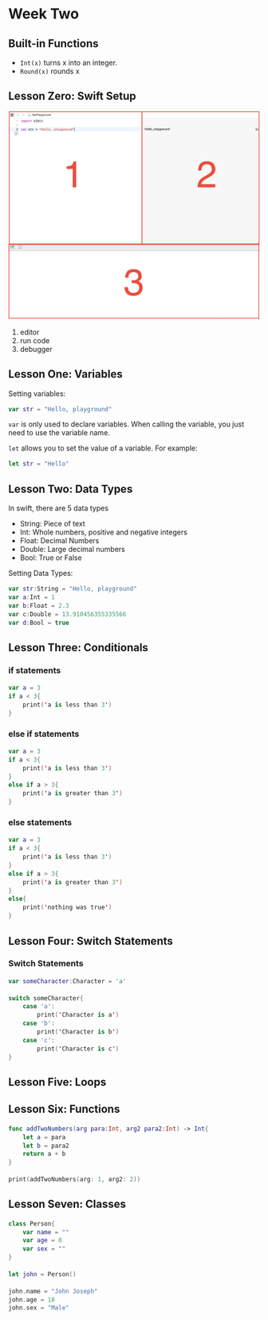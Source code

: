 # Week Two
## Built-in Functions
* `Int(x)` turns x into an integer.
* `Round(x)` rounds x

## Lesson Zero: Swift Setup
![Swift Setup](../images/swift_setup.png)

1. editor
2. run code 
3. debugger

## Lesson One: Variables
Setting variables:
```swift
var str = "Hello, playground"
```
`var` is only used to declare variables. When calling the variable, you just need to use the variable name.

`let` allows you to set the value of a variable. For example:

```swift
let str = "Hello"
```
## Lesson Two: Data Types
In swift, there are 5 data types
* String: Piece of text
* Int: Whole numbers, positive and negative integers
* Float: Decimal Numbers
* Double: Large decimal numbers
* Bool: True or False

Setting Data Types:
```swift
var str:String = "Hello, playground" 
var a:Int = 1
var b:Float = 2.3
var c:Double = 13.910456355335566
var d:Bool = true
```
## Lesson Three: Conditionals
### if statements
```swift
var a = 3
if a < 3{
    print('a is less than 3')
}
```
### else if statements
```swift
var a = 3
if a < 3{
    print('a is less than 3')
}
else if a > 3{
    print('a is greater than 3')
}
```
### else statements
```swift
var a = 3
if a < 3{
    print('a is less than 3')
}
else if a > 3{
    print('a is greater than 3')
}
else{
    print('nothing was true')
}
```
## Lesson Four: Switch Statements
### Switch Statements

```swift
var someCharacter:Character = 'a'

switch someCharacter{
    case 'a':
        print('Character is a')
    case 'b':
        print('Character is b')
    case 'c':
        print('Character is c')
}
```

## Lesson Five: Loops
## Lesson Six: Functions
```swift
func addTwoNumbers(arg para:Int, arg2 para2:Int) -> Int{
    let a = para
    let b = para2
    return a + b
}

print(addTwoNumbers(arg: 1, arg2: 2))
```

## Lesson Seven: Classes
```swift
class Person{
    var name = ""
    var age = 0
    var sex = ""
}

let john = Person()

john.name = "John Joseph"
john.age = 18
john.sex = "Male"
```
